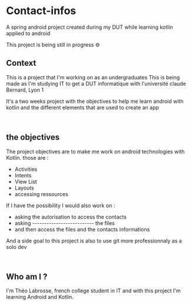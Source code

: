 # Contact-infos
A spring android project created during my DUT while learning kotlin applied to android

This project is being still in progress ⚙

## Context

This is a project that I'm working on as an undergraduates
This is being made as I'm studying IT to get a DUT informatique with l'université claude Bernard, Lyon 1

It's a two weeks project with the objectives to help me learn android with kotlin and the different elements that are used to create an app

<br>

## the objectives

The project objectives are to make me work on android technologies with Kotlin. those are :
 * Activities
 * Intents
 * View List
 * Layouts
 * accessing ressources

If I have the possibility I would also work on :
* asking the autorisation to access the contacts
* asking -------------------------- the files
* and then access the files and the contacts informations

And a side goal to this project is also to use git more professionnaly as a solo dev


<br>

## Who am I ?

I'm Théo Labrosse, french college student in IT
and with this project I'm learning Android and Kotlin.
